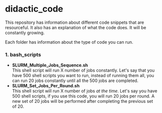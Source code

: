 # didactic_code
This repository has information about different code snippets that are resourceful. It also has an explanation of what the code does. It will be constantly growing.

Each folder has information about the type of code you can run.

### 1. **bash_scripts** 
   - **SLURM_Multiple_Jobs_Sequence.sh**      
This shell script will run X number of jobs constantly. Let's say that you have 500 shell scripts you want to run, instead of running them all, you can run 20 jobs constantly until all the 500 jobs are completed.  
   - **SLURM_Set_Jobs_Per_Round.sh**     
This shell script will run X number of jobs *at the time*. Let's say you have 500 shell scripts, if you use this code, you will run 20 jobs per round. A new set of 20 jobs will be performed after completing the previous set of 20.
